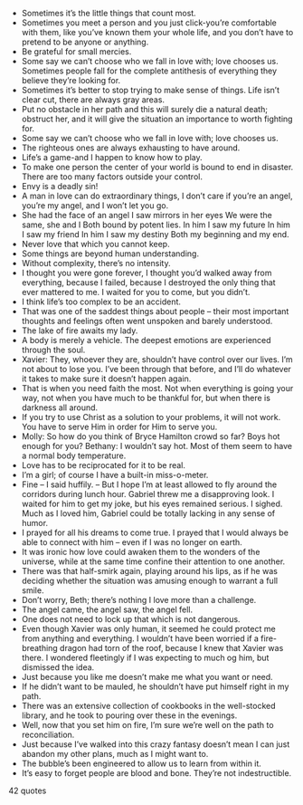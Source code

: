  - Sometimes it’s the little things that count most.
 - Sometimes you meet a person and you just click-you’re comfortable with them, like you’ve known them your whole life, and you don’t have to pretend to be anyone or anything.
 - Be grateful for small mercies.
 - Some say we can’t choose who we fall in love with; love chooses us. Sometimes people fall for the complete antithesis of everything they believe they’re looking for.
 - Sometimes it’s better to stop trying to make sense of things. Life isn’t clear cut, there are always gray areas.
 - Put no obstacle in her path and this will surely die a natural death; obstruct her, and it will give the situation an importance to worth fighting for.
 - Some say we can’t choose who we fall in love with; love chooses us.
 - The righteous ones are always exhausting to have around.
 - Life’s a game-and I happen to know how to play.
 - To make one person the center of your world is bound to end in disaster. There are too many factors outside your control.
 - Envy is a deadly sin!
 - A man in love can do extraordinary things, I don’t care if you’re an angel, you’re my angel, and I won’t let you go.
 - She had the face of an angel I saw mirrors in her eyes We were the same, she and I Both bound by potent lies. In him I saw my future In him I saw my friend In him I saw my destiny Both my beginning and my end.
 - Never love that which you cannot keep.
 - Some things are beyond human understanding.
 - Without complexity, there’s no intensity.
 - I thought you were gone forever, I thought you’d walked away from everything, because I failed, because I destroyed the only thing that ever mattered to me. I waited for you to come, but you didn’t.
 - I think life’s too complex to be an accident.
 - That was one of the saddest things about people – their most important thoughts and feelings often went unspoken and barely understood.
 - The lake of fire awaits my lady.
 - A body is merely a vehicle. The deepest emotions are experienced through the soul.
 - Xavier: They, whoever they are, shouldn’t have control over our lives. I’m not about to lose you. I’ve been through that before, and I’ll do whatever it takes to make sure it doesn’t happen again.
 - That is when you need faith the most. Not when everything is going your way, not when you have much to be thankful for, but when there is darkness all around.
 - If you try to use Christ as a solution to your problems, it will not work. You have to serve Him in order for Him to serve you.
 - Molly: So how do you think of Bryce Hamilton crowd so far? Boys hot enough for you? Bethany: I wouldn’t say hot. Most of them seem to have a normal body temperature.
 - Love has to be reciprocated for it to be real.
 - I’m a girl; of course I have a built-in miss-o-meter.
 - Fine – I said huffily. – But I hope I’m at least allowed to fly around the corridors during lunch hour. Gabriel threw me a disapproving look. I waited for him to get my joke, but his eyes remained serious. I sighed. Much as I loved him, Gabriel could be totally lacking in any sense of humor.
 - I prayed for all his dreams to come true. I prayed that I would always be able to connect with him – even if I was no longer on earth.
 - It was ironic how love could awaken them to the wonders of the universe, while at the same time confine their attention to one another.
 - There was that half-smirk again, playing around his lips, as if he was deciding whether the situation was amusing enough to warrant a full smile.
 - Don’t worry, Beth; there’s nothing I love more than a challenge.
 - The angel came, the angel saw, the angel fell.
 - One does not need to lock up that which is not dangerous.
 - Even though Xavier was only human, it seemed he could protect me from anything and everything. I wouldn’t have been worried if a fire-breathing dragon had torn of the roof, because I knew that Xavier was there. I wondered fleetingly if I was expecting to much og him, but dismissed the idea.
 - Just because you like me doesn’t make me what you want or need.
 - If he didn’t want to be mauled, he shouldn’t have put himself right in my path.
 - There was an extensive collection of cookbooks in the well-stocked library, and he took to pouring over these in the evenings.
 - Well, now that you set him on fire, I’m sure we’re well on the path to reconciliation.
 - Just because I’ve walked into this crazy fantasy doesn’t mean I can just abandon my other plans, much as I might want to.
 - The bubble’s been engineered to allow us to learn from within it.
 - It’s easy to forget people are blood and bone. They’re not indestructible.

42 quotes